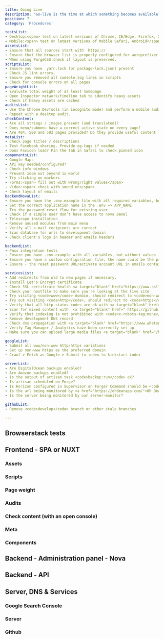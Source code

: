 ```yaml
---
title: Going Live
description: 'Go-live is the time at which something becomes available for use. In software development, go-live is the point at which code moves from the test environment to the production environment.'
position: 7
category: 'Procedures'

testsList:
- Desktop:<span> test on latest versions of Chrome, IE/Edge, Firefox, Safari</span>
- Mobile:<span> test on latest versions of Mobile Safari, Android</span>
assetsList:
- Ensure that all sources start with  https://
- Ensure that the browser list is properly configured for autoprefixer and babel-preset-env (ie moz- prefix)
- When using PurgeCSS:check if layout is preserved.
scriptsList:
- Ensure you have  yarn.lock (or package-lock.json) present
- Check JS lint errors.
- Ensure you removed all console.log lines in scripts
- Check for console errors on all pages
pageWeightList:
- Evaluate total weight of at least homepage
- Open Inspector network/timeline tab to identify heavy assets
- Check if heavy assets are cached
auditsList:
- Use the Chrome DevTools (in incognito mode) and perform a mobile audit (with throttling) to fix common problems.
- Repeat with a desktop audit.
checkContent:
- Are all strings / images present (and translated)?
- Does menu/submenu have a correct active state on every page?
- Are 404, 500 and 503 pages provided? Do they provide useful content like 'back to home', search or a navigation tree?
metaList:
- Check page titles / descriptions
- Test Facebook sharing. Provide og-tags if needed
- Does Favicon load? Pin the tab in Safari to check pinned icon
componentsList:
- Google Maps
- API key needed/configured?
- Check info windows
- Prevent zoom out beyond 1x world
- Try clicking on markers
- Forms:<span> fill out with wrong/right values</span>
- Video:<span> check with sound on</span>
- Check layout of emails
backendNovaList:
- Ensure you have the .env.example file with all required variables, but without values
- Set the correct application name in the .env => APP_NAME
- Try the password reset flow for existing user
- Check if a simple user don’t have access to nova panel
- Telescope installation
- Remove unused modules from main menu
- Verify all e-mail recipients are correct
- Scan database for urls to development domain
- Check client's logo in header and emails headers

backendList:
- Pass integration tests
- Ensure you have .env.example with all variables, but without values
- Ensure you have a custom configuration file, the name could be the project name (ie promopanda.php) - this should contain variables as frontend_app_fqdn
- Ensure - the reset password URL/activate account URL in emails contains the production domain (they should use the frontend_app_fqdn as domain)

servicesList:
- Add redirects from old to new pages if necessary.
- Install Let's Encrypt certificate
- Check SSL certificate health <a target="blank" href="https://www.ssllabs.com/ssltest/">https://www.ssllabs.com/ssltest/</a> 
- Check your hostfile to make sure you're looking at the live site
- Try visiting <code>www</code> domain, should redirect to <code>non-www</code>
- Try out visiting <code>http</code>, should redirect to <code>https</code>
- Verify that all http status codes are ok with <a target="blank" href="https://github.com/spatie/http-status-check">https://github.com/spatie/http-status-check</a>  
- Scan for mixed content with  <a target="blank" href=" https://github.com/spatie/mixed-content-scanner-cli"> https://github.com/spatie/mixed-content-scanner-cli</a> 
- Verify that indexing is not prohibited with <code>x-robots-tag:none</code> by checking <code>curl -I https://url | grep 'x-robots-tag'</code>. Allow robots in <code>.env</code>
- Remove development DNS record
- Check dns propagation with <a target="blank" href="https://www.whatsmydns.net/">https://www.whatsmydns.net/</a>  
- Verify Tag Manager / Analytics have been correctly set up
- Make sure you can upload large media files <a target="blank" href="/hints/how-to-do">see this</a>

googleList:
- Submit all www/non-www http/https variations
- Set up non-www https as the preferred domain
- Crawl > Fetch as Google > Submit to index to kickstart index

serverList:
- Are DigitalOcean backups enabled?
- Are Amazon backups enabled?
- Is the output of artisan task <code>backup:run</code> ok?
- Is artisan scheduled on Forge?
- Is Horizon configured in Supervisor on Forge? Command should be <code>php artisan horizon</code>. Path should be <code>/home/forge/my-new-site.com/current</code>
- Is the url being monitored by <a href="https://ohdearapp.com/">Oh Dear!</a>?
- Is the server being monitored by our server-monitor?

githubList:
- Remove <code>develop</code> branch or other stale branches

---
```


## Browserstack tests
<base-list :list="testsList"></base-list>

## Frontend - SPA or NUXT

### Assets
<base-list :list="assetsList"></base-list>

### Scripts
<base-list :list="scriptsList"></base-list>

### Page weight
<base-list :list="pageWeightList"></base-list>

### Audits
<base-list :list="auditsList"></base-list>

### Check content (with an open console)
<base-list :list="checkContent"></base-list>

### Meta
<base-list :list="metaList"></base-list>

### Components
<base-list :list="componentsList"></base-list>

## Backend - Administration panel - Nova
<base-list :list="backendNovaList"></base-list>

## Backend - API
<base-list :list="backendList"></base-list>

## Server, DNS & Services
<base-list :list="servicesList"></base-list>

### Google Search Console
<base-list :list="googleList"></base-list>

### Server
<base-list :list="serverList"></base-list>

### Github
<base-list :list="githubList"></base-list>

